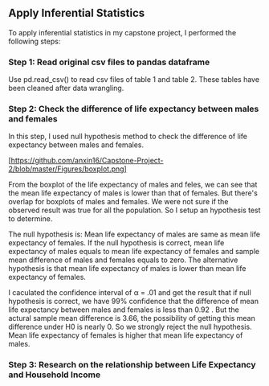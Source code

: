 ## Apply Inferential Statistics

To apply inferential statistics in my capstone project, I performed the following steps:

### Step 1: Read original csv files to pandas dataframe
Use pd.read_csv() to read csv files of table 1 and table 2. These tables have been cleaned after data wrangling.

### Step 2: Check the difference of life expectancy between males and females
In this step, I used null hypothesis method to check the difference of life expectancy between males and females.  

[https://github.com/anxin16/Capstone-Project-2/blob/master/Figures/boxplot.png]

From the boxplot of the life expectancy of males and feles, we can see that the mean life expectancy of males is lower than that of females. But there's overlap for boxplots of males and females. We were not sure if the observed result was true for all the population. So I setup an hypothesis test to determine.

The null hypothesis is: Mean life expectancy of males are same as mean life expectancy of females. If the null hypothesis is correct, mean life expectancy of males equals to mean life expectancy of females and sample mean difference of males and females equals to zero. The alternative hypothesis is that mean life expectancy of males is lower than mean life expectancy of females.

I caculated the confidence interval of α = .01 and get the result that if null hypothesis is correct, we have 99% confidence that the difference of mean life expectancy between males and females is less than 0.92 . But the actural sample mean difference is 3.66, the possibility of getting this mean difference under H0 is nearly 0. So we strongly reject the null hypothesis. Mean life expectancy of females is higher that mean life expectancy of males. 

### Step 3: Research on the relationship between Life Expectancy and Household Income
